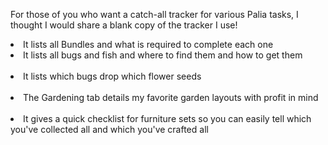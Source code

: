 For those of you who want a catch-all tracker for various Palia tasks, I thought I would share a blank copy of the tracker I use!<br>
<li>It lists all Bundles and what is required to complete each one</li>
<li>It lists all bugs and fish and where to find them and how to get them</li><br>
<li>It lists which bugs drop which flower seeds</li><br>
<li>The Gardening tab details my favorite garden layouts with profit in mind</li><br>
<li>It gives a quick checklist for furniture sets so you can easily tell which you've collected all and which you've crafted all</li>
